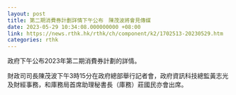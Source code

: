 ```yaml
---
layout: post
title: 第二期消費券計劃詳情下午公布　陳茂波將會見傳媒
date: 2023-05-29 10:34:08.000000000 +08:00
link: https://news.rthk.hk/rthk/ch/component/k2/1702513-20230529.htm
categories: rthk
---
```


政府下午公布2023年第二期消費券計劃的詳情。 

財政司司長陳茂波下午3時15分在政府總部舉行記者會，政府資訊科技總監黃志光及財經事務，和庫務局首席助理秘書長（庫務）莊國民亦會出席。
　　
